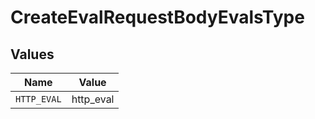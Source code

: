# CreateEvalRequestBodyEvalsType


## Values

| Name        | Value       |
| ----------- | ----------- |
| `HTTP_EVAL` | http_eval   |